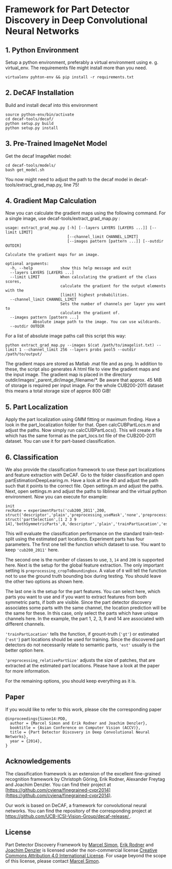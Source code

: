 # Framework for Part Detector Discovery in Deep Convolutional Neural Networks

## 1. Python Environment
Setup a python environment, preferably a virtual environment using e. g. virtual_env. The requirements file might install more than you need. 

```
virtualenv pyhton-env && pip install -r requirements.txt
```

## 2. DeCAF Installation
Build and install decaf into this environment

```
source python-env/bin/activate
cd decaf-tools/decaf/
python setup.py build
python setup.py install
```

## 3. Pre-Trained ImageNet Model

Get the decaf ImageNet model:

```
cd decaf-tools/models/
bash get_model.sh
```

You now might need to adjust the path to the decaf model in decaf-tools/extract_grad_map.py, line 75!

## 4. Gradient Map Calculation

Now you can calculate the gradient maps using the following command. For a single image, use decaf-tools/extract_grad_map.py :

```
usage: extract_grad_map.py [-h] [--layers LAYERS [LAYERS ...]] [--limit LIMIT]
                           [--channel_limit CHANNEL_LIMIT]
                           [--images pattern [pattern ...]] [--outdir OUTDIR]

Calculate the gradient maps for an image.

optional arguments:
  -h, --help            show this help message and exit
  --layers LAYERS [LAYERS ...]
  --limit LIMIT         When calculating the gradient of the class scores,
                        calculate the gradient for the output elements with the
                        [limit] highest probabilities.
  --channel_limit CHANNEL_LIMIT
                        Sets the number of channels per layer you want to
                        calculate the gradient of.
  --images pattern [pattern ...]
			Absolute image path to the image. You can use wildcards.
  --outdir OUTDIR
```

For a list of absolute image paths call this script this way:

```
python extract_grad_map.py --images $(cat /path/to/imagelist.txt) --limit 1 --channel_limit 256 --layers probs pool5 --outdir /path/to/output/
```

The gradient maps are stored as Matlab .mat file and as png. In addition to these, the script also generates A html file to view the gradient maps and the input image. The gradient map is placed in the directory outdir/images'_parent_dir/image_filename/*. Be aware that approx. 45 MiB of storage is required per input image. For the whole CUB200-2011 dataset this means a total storage size of approx 800 GiB!

## 5. Part Localization

Apply the part localization using GMM fitting or maximum finding. Have a look in the part_localization folder for that. Open calcCUBPartLocs.m and adjust the paths. Now simply run calcCUBPartLocs(). This will create a file which has the same format as the part_locs.txt file of the CUB200-2011 dataset. You can use it for part-based classification. 

## 6. Classification


We also provide the classification framework to use these part localizations and feature extraction with DeCAF. Go to the folder classification and open partEstimationDeepLearing.m. Have a look at line 40 and adjust the path such that it points to the correct file. Open settings.m and adjust the paths. Next, open settings.m and adjust the paths to liblinear and the virtual python environment. Now you can execute for example:

```
init
recRate = experimentParts('cub200_2011',200, struct('descriptor','plain','preprocessing_useMask','none','preprocessing_cropToBoundingbox',0), struct('partSelection',[1 2 3 9 14],'bothSymmetricParts',0,'descriptor','plain','trainPartLocation','est','preprocessing_relativePartSize',1.0/8,'preprocessing_cropToBoundingbox',0))
```

This will evaluate the classification performance on the standard train-test-split using the estimated part locations. Experiment parts has four parameters. The first one tell the function which dataset to use. You want to keep `'cub200_2011'` here. 

The second one is the number of classes to use, `3`, `14` and `200` is supported here. Next is the setup for the global feature extraction. The only important setting is `preprocessing_cropToBoundingbox`. A value of `0` will tell the function not to use the ground truth bounding box during testing. You should leave the other two options as shown here. 

The last one is the setup for the part features. You can select here, which parts you want to use and if you want to extract features from both symmetric parts, if both are visible. Since the part detector discovery associates some parts with the same channel, the location prediction will be the same for these. In this case, only select the parts which have unique channels here. In the example, the part 1, 2, 3, 9 and 14 are associated with different channels. 

`'trainPartLocation'` tells the function, if grount-truth (`'gt'`) or estimated (`'est'`) part locations should be used for training. Since the discovered part detectors do not necessarily relate to semantic parts, `'est'` usually is the better option here. 

`'preprocessing_relativePartSize'` adjusts the size of patches, that are extracted at the estimated part locations. Please have a look at the paper for more information. 

For the remaining options, you should keep everything as it is. 

## Paper 
If you would like to refer to this work, please cite the corresponding paper

    @inproceedings{Simon14:PDD,
      author = {Marcel Simon and Erik Rodner and Joachim Denzler},
      booktitle = {Asian Conference on Computer Vision (ACCV)},
      title = {Part Detector Discovery in Deep Convolutional Neural Networks},
      year = {2014},
    }

## Acknowledgements
The classification framework is an extension of the excellent fine-grained recognition framework by Christoph Göring, Erik Rodner, Alexander Freytag and Joachim Denzler. You can find their project at [https://github.com/cvjena/finegrained-cvpr2014](https://github.com/cvjena/finegrained-cvpr2014).

Our work is based on DeCAF, a framework for convolutional neural networks. You can find the repository of the corresponding project at [https://github.com/UCB-ICSI-Vision-Group/decaf-release/ ](https://github.com/UCB-ICSI-Vision-Group/decaf-release/).

## License 
Part Detector Discovery Framework by [Marcel Simon](http://www.inf-cv.uni-jena.de/simon.html), [Erik Rodner](http://www.inf-cv.uni-jena.de/rodner.html) and [Joachim Denzler](http://www.inf-cv.uni-jena.de/denzler.html) is licensed under the non-commercial license [Creative Commons Attribution 4.0 International License](http://creativecommons.org/licenses/by-nc-sa/4.0/). For usage beyond the scope of this license, please contact [Marcel Simon](http://www.inf-cv.uni-jena.de/simon.html).